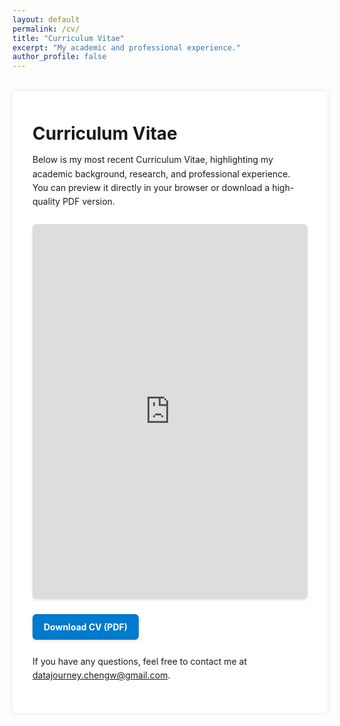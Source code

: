 ```yaml
---
layout: default
permalink: /cv/
title: "Curriculum Vitae"
excerpt: "My academic and professional experience."
author_profile: false
---
```


<style>
/* Container for the CV content */
.cv-container {
  max-width: 900px;
  margin: 2rem auto;
  background: #fff;
  padding: 2rem;
  border-radius: 6px;
  box-shadow: 0 0 8px rgba(0,0,0,0.1);
}

.cv-container h1, 
.cv-container h2, 
.cv-container h3 {
  margin-top: 1.2rem;
  margin-bottom: 0.8rem;
}

.cv-container p {
  line-height: 1.6;
  margin-bottom: 1rem;
}

/* Iframe styling */
.iframe-wrapper {
  margin: 1.5rem 0;
  overflow: hidden;
  border-radius: 6px;
  box-shadow: 0 2px 4px rgba(0,0,0,0.1);
}

/* Download button styling */
.cv-download-wrapper {
  text-align: left;
  margin-bottom: 1.5rem;
}

.cv-download-btn {
  display: inline-block;
  padding: 12px 18px;
  background-color: #007acc;
  color: #fff;
  text-decoration: none;
  font-weight: bold;
  border-radius: 6px;
  box-shadow: 0 2px 4px rgba(0,0,0,0.1);
  transition: background 0.3s, transform 0.2s;
}

.cv-download-btn:hover {
  background-color: #005fa3;
  transform: translateY(-2px);
}
</style>

<div class="cv-container">
  <h1>Curriculum Vitae</h1>

  <p>
    Below is my most recent Curriculum Vitae, highlighting my academic background, research, 
    and professional experience. You can preview it directly in your browser 
    or download a high-quality PDF version.
  </p>

  <!-- IFRAME for online preview -->
  <div class="iframe-wrapper">
    <iframe
      src="https://drive.google.com/file/d/1h2T5wiRbZVjhjnDVjj_3m5KJigL6psA2/preview"
      width="100%"
      height="600px"
      frameborder="0">
    </iframe>
  </div>

  <!-- Download button -->
  <div class="cv-download-wrapper">
    <a
      href="/assets/resumes%20v_final.pdf"
      download="Chengwu_CV.pdf"
      class="cv-download-btn">
      Download CV (PDF)
    </a>
  </div>

  <p>
    If you have any questions, feel free to contact me at 
    <a href="mailto:datajourney.chengw@gmail.com">datajourney.chengw@gmail.com</a>.
  </p>
</div>

